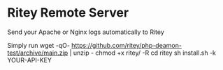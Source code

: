 # Ritey Remote Server

Send your Apache or Nginx logs automatically to Ritey

Simply run
wget -qO- https://github.com/ritey/php-deamon-test/archive/main.zip | unzip -
chmod +x ritey/ -R
cd ritey
sh install.sh -k YOUR-API-KEY